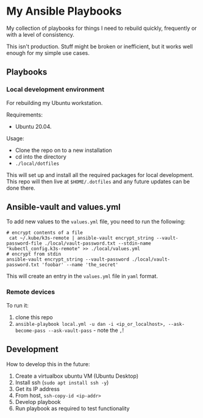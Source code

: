 # My Ansible Playbooks

My collection of playbooks for things I need to rebuild quickly,
frequently or with a level of consistency. 

This isn't production. Stuff might be broken or inefficient, but it works well
enough for my simple use cases.

## Playbooks

### Local development environment

For rebuilding my Ubuntu workstation.

Requirements:

- Ubuntu 20.04.

Usage:

- Clone the repo on to a new installation
- cd into the directory
- `./local/dotfiles`

This will set up and install all the required packages for local development. This repo will 
then live at `$HOME/.dotfiles` and any future updates can be done there.

## Ansible-vault and values.yml

To add new values to the `values.yml` file, you need to run the following:

```shell
# encrypt contents of a file
 cat ~/.kube/k3s-remote | ansible-vault encrypt_string --vault-password-file ./local/vault-password.txt --stdin-name "kubectl_config.k3s-remote" >> ./local/values.yml
# encrypt from stdin
ansible-vault encrypt_string --vault-password ./local/vault-password.txt 'foobar' --name 'the_secret'
```

This will create an entry in the `values.yml` file in `yaml` format.

### Remote devices

To run it:

1. clone this repo
2. `ansible-playbook local.yml -u dan -i <ip_or_localhost>, --ask-become-pass --ask-vault-pass` - note the `,`!


## Development

How to develop this in the future:

1. Create a virtualbox ubuntu VM (Ubuntu Desktop)
2. Install ssh (`sudo apt install ssh -y`)
3. Get its IP address
4. From host, `ssh-copy-id <ip-addr>`
5. Develop playbook
6. Run playbook as required to test functionality
